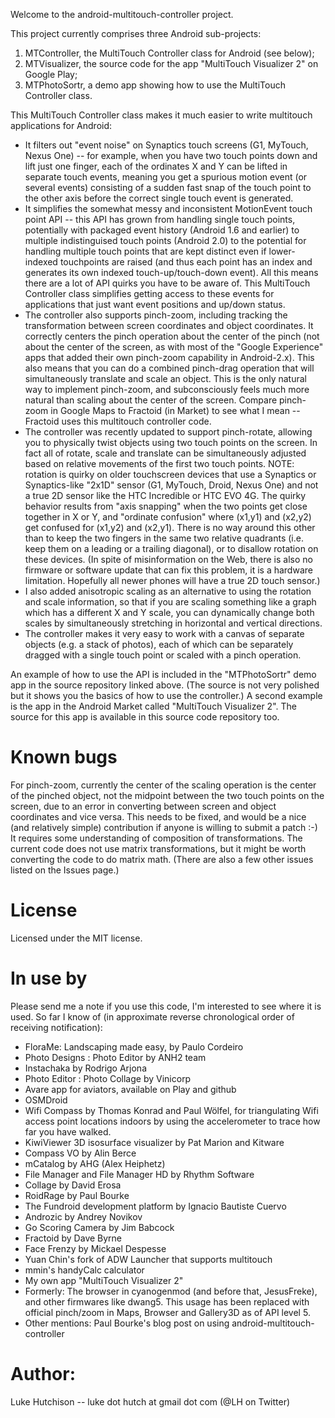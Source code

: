 Welcome to the android-multitouch-controller project.

This project currently comprises three Android sub-projects:
 1. MTController, the MultiTouch Controller class for Android (see below);
 2. MTVisualizer, the source code for the app "MultiTouch Visualizer 2" on Google Play;
 3. MTPhotoSortr, a demo app showing how to use the MultiTouch Controller class.

This MultiTouch Controller class makes it much easier to write multitouch applications for Android:
- It filters out "event noise" on Synaptics touch screens (G1, MyTouch, Nexus One) -- for example, when you have two touch points down and lift just one finger, each of the ordinates X and Y can be lifted in separate touch events, meaning you get a spurious motion event (or several events) consisting of a sudden fast snap of the touch point to the other axis before the correct single touch event is generated.
- It simplifies the somewhat messy and inconsistent MotionEvent touch point API -- this API has grown from handling single touch points, potentially with packaged event history (Android 1.6 and earlier) to multiple indistinguised touch points (Android 2.0) to the potential for handling multiple touch points that are kept distinct even if lower-indexed touchpoints are raised (and thus each point has an index and generates its own indexed touch-up/touch-down event). All this means there are a lot of API quirks you have to be aware of. This MultiTouch Controller class simplifies getting access to these events for applications that just want event positions and up/down status.
- The controller also supports pinch-zoom, including tracking the transformation between screen coordinates and object coordinates. It correctly centers the pinch operation about the center of the pinch (not about the center of the screen, as with most of the "Google Experience" apps that added their own pinch-zoom capability in Android-2.x). This also means that you can do a combined pinch-drag operation that will simultaneously translate and scale an object. This is the only natural way to implement pinch-zoom, and subconsciously feels much more natural than scaling about the center of the screen. Compare pinch-zoom in Google Maps to Fractoid (in Market) to see what I mean -- Fractoid uses this multitouch controller code.
- The controller was recently updated to support pinch-rotate, allowing you to physically twist objects using two touch points on the screen. In fact all of rotate, scale and translate can be simultaneously adjusted based on relative movements of the first two touch points. NOTE: rotation is quirky on older touchscreen devices that use a Synaptics or Synaptics-like "2x1D" sensor (G1, MyTouch, Droid, Nexus One) and not a true 2D sensor like the HTC Incredible or HTC EVO 4G. The quirky behavior results from "axis snapping" when the two points get close together in X or Y, and "ordinate confusion" where (x1,y1) and (x2,y2) get confused for (x1,y2) and (x2,y1). There is no way around this other than to keep the two fingers in the same two relative quadrants (i.e. keep them on a leading or a trailing diagonal), or to disallow rotation on these devices. (In spite of misinformation on the Web, there is also no firmware or software update that can fix this problem, it is a hardware limitation. Hopefully all newer phones will have a true 2D touch sensor.)
- I also added anisotropic scaling as an alternative to using the rotation and scale information, so that if you are scaling something like a graph which has a different X and Y scale, you can dynamically change both scales by simultaneously stretching in horizontal and vertical directions.
- The controller makes it very easy to work with a canvas of separate objects (e.g. a stack of photos), each of which can be separately dragged with a single touch point or scaled with a pinch operation.

An example of how to use the API is included in the "MTPhotoSortr" demo app in the source repository linked above. (The source is not very polished but it shows you the basics of how to use the controller.) A second example is the app in the Android Market called "MultiTouch Visualizer 2". The source for this app is available in this source code repository too.

# Known bugs
For pinch-zoom, currently the center of the scaling operation is the center of the pinched object, not the midpoint between the two touch points on the screen, due to an error in converting between screen and object coordinates and vice versa. This needs to be fixed, and would be a nice (and relatively simple) contribution if anyone is willing to submit a patch :-) It requires some understanding of composition of transformations. The current code does not use matrix transformations, but it might be worth converting the code to do matrix math. (There are also a few other issues listed on the Issues page.)

# License
Licensed under the MIT license.

# In use by
Please send me a note if you use this code, I'm interested to see where it is used. So far I know of (in approximate reverse chronological order of receiving notification):
- FloraMe: Landscaping made easy, by Paulo Cordeiro
- Photo Designs : Photo Editor by ANH2 team
- Instachaka by Rodrigo Arjona
- Photo Editor : Photo Collage by Vinicorp
- Avare app for aviators, available on Play and github
- OSMDroid
- Wifi Compass by Thomas Konrad and Paul Wölfel, for triangulating Wifi access point locations indoors by using the accelerometer to trace how far you have walked.
- KiwiViewer 3D isosurface visualizer by Pat Marion and Kitware
- Compass VO by Alin Berce
- mCatalog by AHG (Alex Heiphetz)
- File Manager and File Manager HD by Rhythm Software
- Collage by David Erosa
- RoidRage by Paul Bourke
- The Fundroid development platform by Ignacio Bautiste Cuervo
- Androzic by Andrey Novikov
- Go Scoring Camera by Jim Babcock
- Fractoid by Dave Byrne
- Face Frenzy by Mickael Despesse
- Yuan Chin's fork of ADW Launcher that supports multitouch
- mmin's handyCalc calculator
- My own app "MultiTouch Visualizer 2"
- Formerly: The browser in cyanogenmod (and before that, JesusFreke), and other firmwares like dwang5. This usage has been replaced with official pinch/zoom in Maps, Browser and Gallery3D as of API level 5.
- Other mentions: Paul Bourke's blog post on using android-multitouch-controller

# Author:
Luke Hutchison -- luke dot hutch at gmail dot com (@LH on Twitter)
